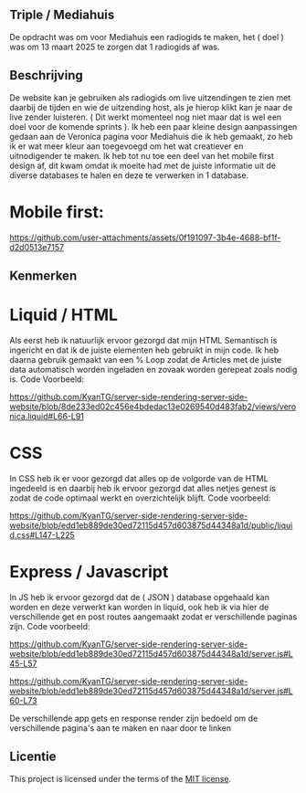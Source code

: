 ## Triple / Mediahuis

De opdracht was om voor Mediahuis een radiogids te maken, het ( doel ) was om 13 maart 2025 te zorgen dat 1 radiogids af was.

## Beschrijving

De website kan je gebruiken als radiogids om live uitzendingen te zien met daarbij de tijden en wie de uitzending host, als je hierop klikt kan je naar de live zender luisteren. ( Dit werkt momenteel nog niet maar dat is wel een doel voor de komende sprints ).
Ik heb een paar kleine design aanpassingen gedaan aan de Veronica pagina voor Mediahuis die ik heb gemaakt, zo heb ik er wat meer kleur aan toegevoegd om het wat creatiever en uitnodigender te maken. Ik heb tot nu toe een deel van het mobile first design af, dit kwam omdat ik moeite had met de juiste informatie uit de diverse databases te halen en deze te verwerken in 1 database.


# Mobile first:


https://github.com/user-attachments/assets/0f191097-3b4e-4688-bf1f-d2d0513e7157

## Kenmerken

# Liquid / HTML

Als eerst heb ik natuurlijk ervoor gezorgd dat mijn HTML Semantisch is ingericht en dat ik de juiste elementen heb gebruikt in mijn code. Ik heb daarna gebruik gemaakt van een % Loop zodat de Articles met de juiste data automatisch worden ingeladen en zovaak worden gerepeat zoals nodig is. Code Voorbeeld:

https://github.com/KyanTG/server-side-rendering-server-side-website/blob/8de233ed02c456e4bdedac13e0269540d483fab2/views/veronica.liquid#L66-L91

# CSS

In CSS heb ik er voor gezorgd dat alles op de volgorde van de HTML ingedeeld is en daarbij heb ik ervoor gezorgd dat alles netjes genest is zodat de code optimaal werkt en overzichtelijk blijft. Code voorbeeld:

https://github.com/KyanTG/server-side-rendering-server-side-website/blob/edd1eb889de30ed72115d457d603875d44348a1d/public/liquid.css#L147-L225

# Express / Javascript

In JS heb ik ervoor gezorgd dat de ( JSON ) database opgehaald kan worden en deze verwerkt kan worden in liquid, ook heb ik via hier de verschillende get en post routes aangemaakt zodat er verschillende paginas zijn. Code voorbeeld:

https://github.com/KyanTG/server-side-rendering-server-side-website/blob/edd1eb889de30ed72115d457d603875d44348a1d/server.js#L45-L57

https://github.com/KyanTG/server-side-rendering-server-side-website/blob/edd1eb889de30ed72115d457d603875d44348a1d/server.js#L60-L73

De verschillende app gets en response render zijn bedoeld om de verschillende pagina's aan te maken en naar door te linken



## Licentie

This project is licensed under the terms of the [MIT license](./LICENSE).
